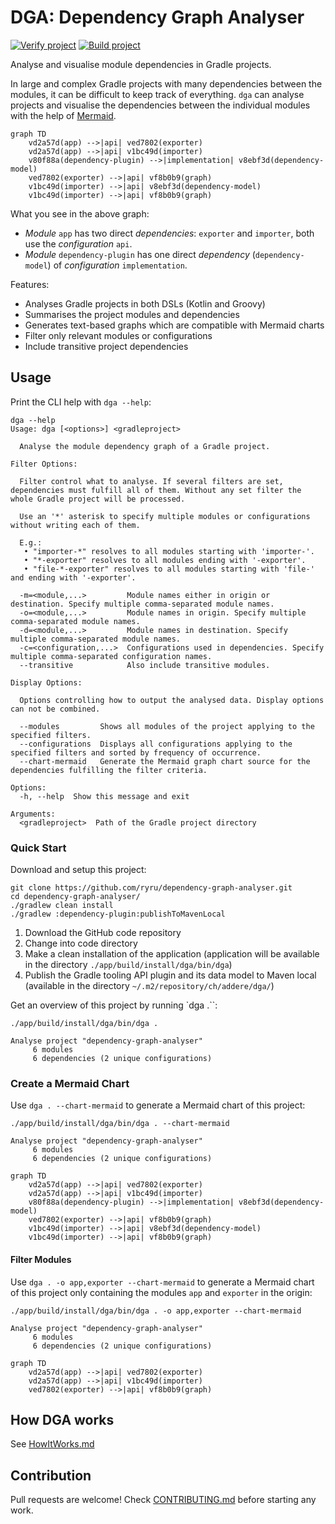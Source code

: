 # DGA: Dependency Graph Analyser

[![Verify project](https://github.com/ryru/dependency-graph-analyser/actions/workflows/verify.yml/badge.svg)](https://github.com/ryru/dependency-graph-analyser/actions/workflows/verify.yml)
[![Build project](https://github.com/ryru/dependency-graph-analyser/actions/workflows/build.yml/badge.svg)](https://github.com/ryru/dependency-graph-analyser/actions/workflows/build.yml)

Analyse and visualise module dependencies in Gradle projects.

In large and complex Gradle projects with many dependencies between the modules, it can be difficult
to keep track of everything. `dga` can analyse projects and visualise the dependencies between the
individual modules with the help of [Mermaid](https://mermaid.js.org/).

```mermaid
graph TD
    vd2a57d(app) -->|api| ved7802(exporter)
    vd2a57d(app) -->|api| v1bc49d(importer)
    v80f88a(dependency-plugin) -->|implementation| v8ebf3d(dependency-model)
    ved7802(exporter) -->|api| vf8b0b9(graph)
    v1bc49d(importer) -->|api| v8ebf3d(dependency-model)
    v1bc49d(importer) -->|api| vf8b0b9(graph)
```

What you see in the above graph:

* _Module_ `app` has two direct _dependencies_: `exporter` and `importer`, both use the
  _configuration_ `api`.
* _Module_ `dependency-plugin` has one direct _dependency_ (`dependency-model`) of
  _configuration_ `implementation`.

Features:

* Analyses Gradle projects in both DSLs (Kotlin and Groovy)
* Summarises the project modules and dependencies
* Generates text-based graphs which are compatible with Mermaid charts
* Filter only relevant modules or configurations
* Include transitive project dependencies

## Usage

Print the CLI help with `dga --help`:

```
dga --help
Usage: dga [<options>] <gradleproject>

  Analyse the module dependency graph of a Gradle project.

Filter Options:

  Filter control what to analyse. If several filters are set, dependencies must fulfill all of them. Without any set filter the whole Gradle project will be processed.

  Use an '*' asterisk to specify multiple modules or configurations without writing each of them.

  E.g.:
   • "importer-*" resolves to all modules starting with 'importer-'.
   • "*-exporter" resolves to all modules ending with '-exporter'.
   • "file-*-exporter" resolves to all modules starting with 'file-' and ending with '-exporter'.

  -m=<module,...>         Module names either in origin or destination. Specify multiple comma-separated module names.
  -o=<module,...>         Module names in origin. Specify multiple comma-separated module names.
  -d=<module,...>         Module names in destination. Specify multiple comma-separated module names.
  -c=<configuration,...>  Configurations used in dependencies. Specify multiple comma-separated configuration names.
  --transitive            Also include transitive modules.

Display Options:

  Options controlling how to output the analysed data. Display options can not be combined.

  --modules         Shows all modules of the project applying to the specified filters.
  --configurations  Displays all configurations applying to the specified filters and sorted by frequency of occurrence.
  --chart-mermaid   Generate the Mermaid graph chart source for the dependencies fulfilling the filter criteria.

Options:
  -h, --help  Show this message and exit

Arguments:
  <gradleproject>  Path of the Gradle project directory

```

### Quick Start

Download and setup this project:

```
git clone https://github.com/ryru/dependency-graph-analyser.git
cd dependency-graph-analyser/
./gradlew clean install
./gradlew :dependency-plugin:publishToMavenLocal
```

1. Download the GitHub code repository
2. Change into code directory
3. Make a clean installation of the application (application will be available in the
   directory `./app/build/install/dga/bin/dga`)
4. Publish the Gradle tooling API plugin and its data model to Maven local (available in the
   directory `~/.m2/repository/ch/addere/dga/`)

Get an overview of this project by running `dga .``:

```
./app/build/install/dga/bin/dga .

Analyse project "dependency-graph-analyser"
     6 modules
     6 dependencies (2 unique configurations)

```

### Create a Mermaid Chart

Use `dga . --chart-mermaid` to generate a Mermaid chart of this project:

```
./app/build/install/dga/bin/dga . --chart-mermaid

Analyse project "dependency-graph-analyser"
     6 modules
     6 dependencies (2 unique configurations)

graph TD
    vd2a57d(app) -->|api| ved7802(exporter)
    vd2a57d(app) -->|api| v1bc49d(importer)
    v80f88a(dependency-plugin) -->|implementation| v8ebf3d(dependency-model)
    ved7802(exporter) -->|api| vf8b0b9(graph)
    v1bc49d(importer) -->|api| v8ebf3d(dependency-model)
    v1bc49d(importer) -->|api| vf8b0b9(graph)

```

#### Filter Modules

Use `dga . -o app,exporter --chart-mermaid` to generate a Mermaid chart of this project only
containing the modules `app` and `exporter` in the origin:

```
./app/build/install/dga/bin/dga . -o app,exporter --chart-mermaid

Analyse project "dependency-graph-analyser"
     6 modules
     6 dependencies (2 unique configurations)

graph TD
    vd2a57d(app) -->|api| ved7802(exporter)
    vd2a57d(app) -->|api| v1bc49d(importer)
    ved7802(exporter) -->|api| vf8b0b9(graph)

```

## How DGA works

See [HowItWorks.md](HOWITWORKS.md)

## Contribution

Pull requests are welcome! Check [CONTRIBUTING.md](CONTRIBUTING.md) before starting any work.
